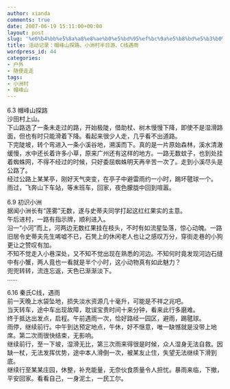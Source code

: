 ```yaml
---
author: xianda
comments: true
date: 2007-06-19 15:11:00+00:00
layout: post
slug: '%e6%b4%bb%e5%8a%a8%e8%ae%b0%e5%bd%95%ef%bc%9a%e5%b8%bd%e5%b3%b0%e5%b1%b1%e6%8e%a2%e8%b7%af%e3%80%81%e5%b0%8f%e6%b4%b2%e6%9d%91%e5%8d%8a%e6%97%a5%e6%b8%b8%e3%80%81c%e7%ba%bf%e9%81%87%e9%9b%a8'
title: 活动记录：帽峰山探路、小洲村半日游、C线遇雨
wordpress_id: 44
categories:
- 户外
- 随便走走
tags:
- 小洲村
- 帽峰山
---
```


6.3 帽峰山探路     
沙田村上山。      
下山路选了一条未走过的路，开始极陡，借助杖、树木慢慢下降，即使不是湿滑路面，但也有时只能滑着下降。看起来很少人走，几乎看不出道路。      
下完陡坡，转个弯进入一条小溪谷地，溯溪而下。真的是一片原始森林，溪水清澈缓慢，水中还长着许多小草，原来广州还有这样的地方。一路无数蚊子，也到处挂着蜘蛛网，不得不经过的时候，只好委屈蜘蛛明天再辛苦一次了。走到小溪尽头是公路了。      
经过公路上某某亭，刚好天气突变，在亭子中避雷雨约一小时，踢坏毽球一个。      
雨过，飞奔山下车站，等末班车，回家，夜色朦胧中回到喧嚣。

<!-- more -->

6.9 初识小洲     
据闻小洲长有“莲雾”无数，遂与史蒂夫同学打起这红红果实的主意。      
午后进村，一路有指示牌，顺利进入。      
沿一“小河”而上，河两边无数红果挂在枝头，不时有如流星坠落，惊心动魄。一路旧居令史蒂夫先生唏嘘不已，石凳上的休闲老人也让之感叹万分，穿街走巷的小狗更让之赞叹有加。      
不知不觉走入小巷深处，又不知不觉出现在熟悉的河边。不知何时竟发现河边石缝中有小蟹，两人竟也一看就是半个小时，这小动物真有如此魅力？      
兜兜转转，流连忘返，天色已渐渐淡下。      
……

 

6.16 秦氏C线，遇雨     
前一天晚上水袋坠地，损失淡水资源几十毫升，可能是不祥之兆吧。      
当天转车，途中车出现故障，耽误宝贵时间十来分钟，看来此行多磨难。      
终于抵达出发点，启程。午前遇雨一次，恰好路经一园区，避雨，踢毽球。      
雨停，继续前行。中午到达预定地点，午休，好不惬意，唯一缺憾就是没带上地席。第二次雨很快结束，无影响。      
继续前行，至一下坡，湿滑无比，第三次雨来得很是时候，众人湿身无法自救。因缺一杖，无法发挥优势，途中本人滑倒一次，被某友止住，失望无法继续下滑到底。      
继续行至某某庄园，休整，补充能量，无奈伙食质量令人担忧。暴雨来临，下撤，平安回家。看看自己，一身泥土，一民工尔。

